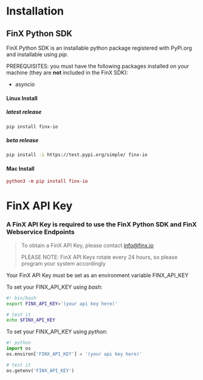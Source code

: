 # Installation

## FinX Python SDK

FinX Python SDK is an installable python package registered with PyPi.org and installable using _pip_. 

PREREQUISITES: you must have the following packages installed on your machine (they are **not** included 
in the FinX SDK):

- asyncio

#### Linux Install

##### latest release

```bash
pip install finx-io
```

##### beta release

```bash
pip install -i https://test.pypi.org/simple/ finx-io
```

#### Mac Install

```mac command line
python3 -m pip install finx-io
```

# FinX API Key

### A FinX API Key is required to use the FinX Python SDK and FinX Webservice Endpoints

> To obtain a FinX API Key, please contact info@finx.io
> 
> PLEASE NOTE: FinX API Keys rotate every 24 hours, so please program your system accordingly

Your FinX API Key must be set as an environment variable FINX_API_KEY

To set your FINX_API_KEY using _*bash*_:

```bash
#! bin/bash
export FINX_API_KEY='(your api key here)'

# test it
echo $FINX_API_KEY
```

To set your FINX_API_KEY using _*python*_:

```python
#! python
import os
os.environ['FINX_API_KEY'] = '(your api key here)'

# test it
os.getenv('FINX_API_KEY')
```
